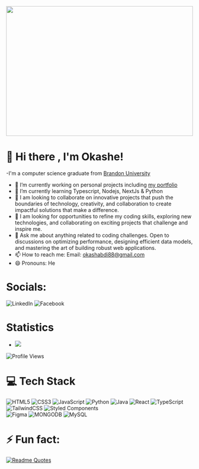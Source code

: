 <img src="https://images.unsplash.com/photo-1498050108023-c5249f4df085?q=80&w=2072&auto=format&fit=crop&ixlib=rb-4.0.3&ixid=M3wxMjA3fDB8MHxwaG90by1wYWdlfHx8fGVufDB8fHx8fA%3D%3D" height="350" width="100%" />

# 👋 Hi there , I'm Okashe!


 -I'm a computer science graduate from [Brandon University](https://www.brandonu.ca)

- 🔭 I’m currently working on personal projects including [my portfolio](https://okascripts.netlify.app/)
- 🌱 I’m currently learning Typescript, Nodejs, NextJs & Python
- 👯 I am looking to collaborate on innovative projects that push the boundaries of technology, creativity, and collaboration to create impactful solutions that make a difference.
- 🤔 I am looking for opportunities to refine my coding skills, exploring new technologies, and collaborating on exciting projects that challenge and inspire me.
- 💬 Ask me about anything related to coding challenges. Open to discussions on optimizing performance, designing efficient data models, and mastering the art of building robust web applications.
- 📫 How to reach me: Email: okashabdi88@gmail.com
- 😄 Pronouns: He <br/>

# Socials:
![LinkedIn](https://img.shields.io/badge/linkedin-%23007ACC.svg?style=for-the-badge&logo=linkedin&logoColor=white)
![Facebook](https://img.shields.io/badge/facebook-%23007ACC.svg?style=for-the-badge&logo=facebook&logoColor=white)

# Statistics<br/>

- ![](https://github-readme-stats.vercel.app/api?username=Okashe&theme=transparent&hide_border=false&include_all_commits=true&count_private=true)<br/>

![Profile Views](https://komarev.com/ghpvc/?username=okashe&color=green)


# 💻 Tech Stack
<!-- Badges from https://github.com/Ileriayo/markdown-badges -->
![HTML5](https://img.shields.io/badge/html5-%23E34F26.svg?style=for-the-badge&logo=html5&logoColor=white)
![CSS3](https://img.shields.io/badge/css3-%231572B6.svg?style=for-the-badge&logo=css3&logoColor=white)
![JavaScript](https://img.shields.io/badge/javascript-%23323330.svg?style=for-the-badge&logo=javascript&logoColor=%23F7DF1E)
![Python](https://img.shields.io/badge/python-3670A0?style=for-the-badge&logo=python&logoColor=ffdd54)
![Java](https://img.shields.io/badge/java-%23ED8B00.svg?style=for-the-badge&logo=openjdk&logoColor=white)
![React](https://img.shields.io/badge/react-%2320232a.svg?style=for-the-badge&logo=react&logoColor=%2361DAFB)
![TypeScript](https://img.shields.io/badge/typescript-%23007ACC.svg?style=for-the-badge&logo=typescript&logoColor=white)
![TailwindCSS](https://img.shields.io/badge/tailwindcss-%2338B2AC.svg?style=for-the-badge&logo=tailwind-css&logoColor=white)
![Styled Components](https://img.shields.io/badge/styled--components-DB7093?style=for-the-badge&logo=styled-components&logoColor=white)<br/>
![Figma](https://img.shields.io/badge/figma-%23F24E1E.svg?style=for-the-badge&logo=figma&logoColor=white)
![MONGODB](https://img.shields.io/badge/mongodb-%23ED8B00.svg?style=for-the-badge&logo=mongodb&logoColor=green)
![MySQL](https://img.shields.io/badge/mysql-%23007ACC.svg?style=for-the-badge&logo=mysql&logoColor=white)<br/>

# ⚡ Fun fact:
[![Readme Quotes](https://quotes-github-readme.vercel.app/api)](https://github.com/piyushsuthar/github-readme-quotes)



